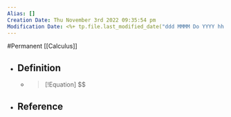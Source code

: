```yaml
---
Alias: []
Creation Date: Thu November 3rd 2022 09:35:54 pm 
Modification Date: <%+ tp.file.last_modified_date("ddd MMMM Do YYYY hh:mm:ss a") %>
---
```

#Permanent [[Calculus]]

- ## Definition
	- > [!Equation]
	  > $$
- ## Reference